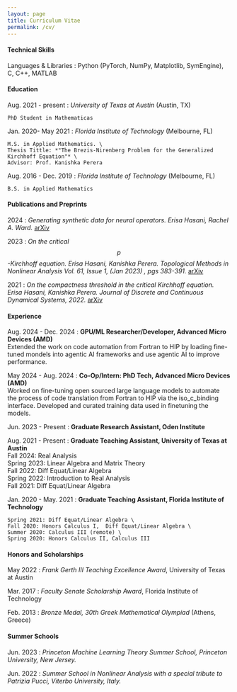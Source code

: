 ```yaml
---
layout: page
title: Curriculum Vitae
permalink: /cv/
---
```


#### **Technical Skills**

Languages & Libraries
:   Python (PyTorch, NumPy, Matplotlib, SymEngine), C, C++, MATLAB


#### **Education**


Aug. 2021 - present
:   *University of Texas at Austin* (Austin, TX)

    PhD Student in Mathematicas

Jan. 2020- May 2021
:   *Florida Institute of Technology* (Melbourne, FL)

    M.S. in Applied Mathematics. \
    Thesis Tittle: *"The Brezis-Nirenberg Problem for the Generalized Kirchhoff Equation"* \
    Advisor: Prof. Kanishka Perera

Aug. 2016 - Dec. 2019
:   *Florida Institute of Technology* (Melbourne, FL)

    B.S. in Applied Mathematics



#### **Publications and Preprints**
2024
:   *Generating synthetic data for neural operators. Erisa Hasani, Rachel A. Ward.* [arXiv](https://arxiv.org/abs/2401.02398)

2023
:   *On the critical $$p$$-Kirchhoff equation. Erisa Hasani, Kanishka Perera. Topological Methods in Nonlinear Analysis Vol. 61, Issue 1, (Jan 2023) , pgs 383-391.* [arXiv](https://arxiv.org/abs/2108.05285)

2021
:   *On the compactness threshold in the critical Kirchhoff equation. Erisa Hasani, Kanishka Perera. Journal of Discrete and Continuous Dynamical Systems, 2022.* [arXiv](https://arxiv.org/abs/2012.05317)


#### **Experience**
Aug. 2024 - Dec. 2024
:   **GPU/ML Researcher/Developer, Advanced Micro Devices (AMD)** \
Extended the work on code automation from Fortran to HIP by loading fine-tuned mondels into agentic
AI frameworks and use agentic AI to improve performance.


May 2024 - Aug. 2024
:   **Co-Op/Intern: PhD Tech, Advanced Micro Devices (AMD)** \
    Worked on fine-tuning open sourced large language models to automate the process of code translation
from Fortran to HIP via the iso_c_binding interface. Developed and curated training data used in finetuning the models.

Jun. 2023 - Present
:   **Graduate Research  Assistant, Oden Institute**


Aug. 2021 - Present
:   **Graduate Teaching Assistant, University of Texas at Austin** \
    Fall 2024: Real Analysis \
    Spring 2023: Linear Algebra and Matrix Theory \
    Fall 2022: Diff Equat/Linear Algebra \
    Spring 2022: Introduction to Real Analysis \
    Fall 2021: Diff Equat/Linear Algebra

Jan. 2020 - May. 2021
:   **Graduate Teaching Assistant, Florida Institute of Technology**

    Spring 2021: Diff Equat/Linear Algebra \
    Fall 2020: Honors Calculus I,  Diff Equat/Linear Algebra \
    Summer 2020: Calculus III (remote) \
    Spring 2020: Honors Calculus II, Calculus III

#### **Honors and Scholarships**

May 2022
:    *Frank Gerth III Teaching Excellence Award*, University of Texas at Austin 

Mar. 2017
:    *Faculty Senate Scholarship Award*, Florida Institute of Technology 

Feb. 2013
:   *Bronze Medal, 30th Greek Mathematical Olympiad* (Athens, Greece)


#### **Summer Schools**
Jun. 2023
: *Princeton Machine Learning Theory Summer School, Princeton University, New Jersey.*

Jun. 2022
: *Summer School in Nonlinear Analysis with a special tribute to Patrizia
Pucci, Viterbo University, Italy.*







